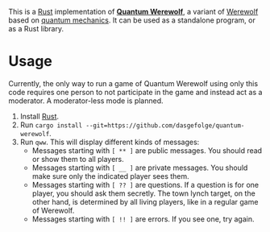 This is a [Rust](https://www.rust-lang.org/) implementation of [**Quantum Werewolf**](https://web.archive.org/web/20181116123708/https://puzzle.cisra.com.au/2008/quantumwerewolf.html), a variant of [Werewolf](https://en.wikipedia.org/wiki/Mafia_%28party_game%29) based on [quantum mechanics](https://en.wikipedia.org/wiki/Quantum_mechanics). It can be used as a standalone program, or as a Rust library.

# Usage

Currently, the only way to run a game of Quantum Werewolf using only this code requires one person to not participate in the game and instead act as a moderator. A moderator-less mode is planned.

1. Install [Rust](https://www.rust-lang.org/).
2. Run `cargo install --git=https://github.com/dasgefolge/quantum-werewolf`.
3. Run `qww`. This will display different kinds of messages:
    * Messages starting with `[ ** ]` are public messages. You should read or show them to all players.
    * Messages starting with `[ __ ]` are private messages. You should make sure only the indicated player sees them.
    * Messages starting with `[ ?? ]` are questions. If a question is for one player, you should ask them secretly. The town lynch target, on the other hand, is determined by all living players, like in a regular game of Werewolf.
    * Messages starting with `[ !! ]` are errors. If you see one, try again.
